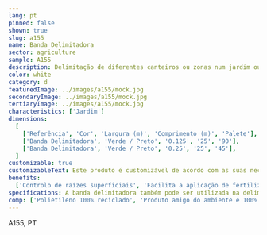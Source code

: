 ```yaml
---
lang: pt
pinned: false
shown: true
slug: a155
name: Banda Delimitadora
sector: agriculture
sample: A155
description: Delimitação de diferentes canteiros ou zonas num jardim ou relvado. Pode também ser utilizada nas bordaduras
color: white
category: d
featuredImage: ../images/a155/mock.jpg
secondaryImage: ../images/a155/mock.jpg
tertiaryImage: ../images/a155/mock.jpg
characteristics: ['Jardim']
dimensions:
  [
    ['Referência', 'Cor', 'Largura (m)', 'Comprimento (m)', 'Palete'],
    ['Banda Delimitadora', 'Verde / Preto', '0.125', '25', '90'],
    ['Banda Delimitadora', 'Verde / Preto', '0.25', '25', '45'],
  ]
customizable: true
customizableText: Este produto é customizável de acordo com as suas necessidades. Contacte-nos para mais informações.
benefits:
  ['Controlo de raízes superficiais', 'Facilita a aplicação de fertilizantes e outros produtos']
specifications: A banda delimitadora também pode ser utilizada na delimitação de caminhos pedonais e ciclovias.
comp: ['Polietileno 100% reciclado', 'Produto amigo do ambiente e 100% reciclável']
---
```


A155, PT
